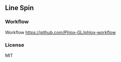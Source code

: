 
Line Spin
----

### Workflow

Workflow https://github.com/Phlox-GL/phlox-workflow

### License

MIT
